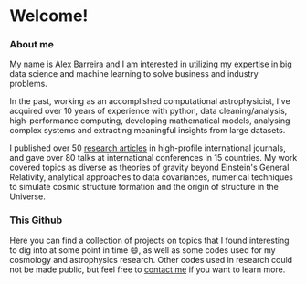 # Welcome!

### About me

My name is Alex Barreira and I am interested in utilizing my expertise in big data science and machine learning to solve business and industry problems. 

In the past, working as an accomplished computational astrophysicist, I've acquired over 10 years of experience with python, data cleaning/analysis, high-performance computing, developing mathematical models, analysing complex systems and extracting meaningful insights from large datasets. 

I published over 50 [research articles](https://inspirehep.net/authors/1274022?ui-citation-summary=true) in high-profile international journals, and gave over 80 talks at international conferences in 15 countries. My work covered topics as diverse as theories of gravity beyond Einstein's General Relativity, analytical approaches to data covariances, numerical techniques to simulate cosmic structure formation and the origin of structure in the Universe.

### This Github
Here you can find a collection of projects on topics that I found interesting to dig into at some point in time :smile:, as well as some codes used for my cosmology and astrophysics research. Other codes used in research could not be made public, but feel free to [contact me](https://www.linkedin.com/in/alexandre-barreira-367b68136/) if you want to learn more.
